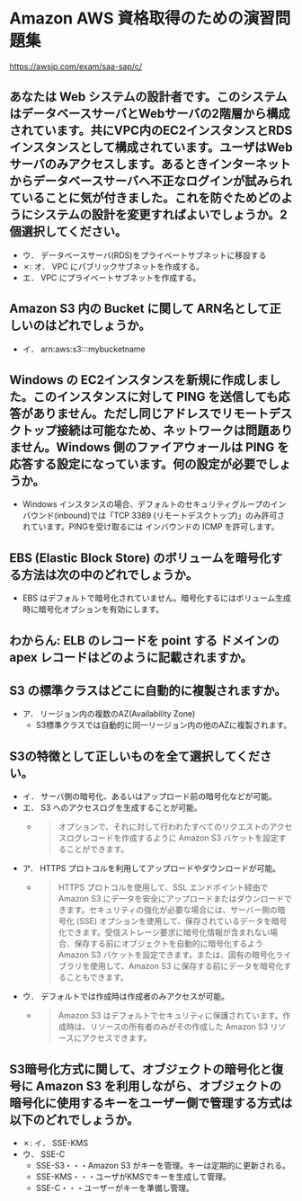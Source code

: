 # Amazon AWS 資格取得のための演習問題集

<https://awsjp.com/exam/saa-sap/c/>

## あなたは Web システムの設計者です。このシステムはデータベースサーバとWebサーバの2階層から構成されています。共にVPC内のEC2インスタンスとRDSインスタンスとして構成されています。ユーザはWebサーバのみアクセスします。あるときインターネットからデータベースサーバへ不正なログインが試みられていることに気が付きました。これを防ぐためどのようにシステムの設計を変更すればよいでしょうか。2個選択してください。

- ウ． データベースサーバ(RDS)をプライベートサブネットに移設する
- ✗: オ． VPC にパブリックサブネットを作成する。
- エ． VPC にプライベートサブネットを作成する。

## Amazon S3 内の Bucket に関して ARN名として正しいのはどれでしょうか。
  - イ． arn:aws:s3:::mybucketname

## Windows の EC2インスタンスを新規に作成しました。このインスタンスに対して PING を送信しても応答がありません。ただし同じアドレスでリモートデスクトップ接続は可能なため、ネットワークは問題ありません。Windows 側のファイアウォールは PING を応答する設定になっています。何の設定が必要でしょうか。

- Windows インスタンスの場合、デフォルトのセキュリティグループのインバウンド(inbound)では「TCP 3389 (リモートデスクトップ)」のみ許可されています。PINGを受け取るには インバウンドの ICMP を許可します。

## EBS (Elastic Block Store) のボリュームを暗号化する方法は次の中のどれでしょうか。

- EBS はデフォルトで暗号化されていません。暗号化するにはボリューム生成時に暗号化オプションを有効にします。

## わからん: ELB のレコードを point する ドメインの apex レコードはどのように記載されますか。

## S3 の標準クラスはどこに自動的に複製されますか。

- ア． リージョン内の複数のAZ(Availability Zone)
  - S3標準クラスでは自動的に同一リージョン内の他のAZに複製されます。

## S3の特徴として正しいものを全て選択してください。

- イ． サーバ側の暗号化、あるいはアップロード前の暗号化などが可能。
- エ． S3 へのアクセスログを生成することが可能。
  - > オプションで、それに対して行われたすべてのリクエストのアクセスログレコードを作成するように Amazon S3 バケットを設定することができます。
- ア． HTTPS プロトコルを利用してアップロードやダウンロードが可能。
  - > HTTPS プロトコルを使用して、SSL エンドポイント経由で Amazon S3 にデータを安全にアップロードまたはダウンロードできます。セキュリティの強化が必要な場合には、サーバー側の暗号化 (SSE) オプションを使用して、保存されているデータを暗号化できます。受信ストレージ要求に暗号化情報が含まれない場合、保存する前にオブジェクトを自動的に暗号化するよう Amazon S3 バケットを設定できます。または、固有の暗号化ライブラリを使用して、Amazon S3 に保存する前にデータを暗号化することもできます。
- ウ． デフォルトでは作成時は作成者のみアクセスが可能。
  - > Amazon S3 はデフォルトでセキュリティに保護されています。作成時は、リソースの所有者のみがその作成した Amazon S3 リソースにアクセスできます。

## S3暗号化方式に関して、オブジェクトの暗号化と復号に Amazon S3 を利用しながら、オブジェクトの暗号化に使用するキーをユーザー側で管理する方式は以下のどれでしょうか。

- ✗: イ． SSE-KMS
- ウ． SSE-C
  - SSE-S3・・・Amazon S3 がキーを管理。キーは定期的に更新される。
  - SSE-KMS・・・ユーザがKMSでキーを生成して管理。
  - SSE-C・・・ユーザーがキーを準備し管理。
